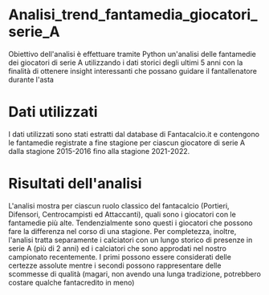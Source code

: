 # Analisi_trend_fantamedia_giocatori_serie_A
Obiettivo dell'analisi è effettuare tramite Python un'analisi delle fantamedie dei giocatori di serie A utilizzando i dati storici degli ultimi 5 anni con la finalità di ottenere insight interessanti che possano guidare il fantallenatore durante l'asta

# Dati utilizzati
I dati utilizzati sono stati estratti dal database di Fantacalcio.it e contengono le fantamedie registrate a fine stagione per ciascun giocatore di serie A dalla stagione 2015-2016 fino alla stagione 2021-2022.

# Risultati dell'analisi
L'analisi mostra per ciascun ruolo classico del fantacalcio (Portieri, Difensori, Centrocampisti ed Attaccanti), quali sono i giocatori con le fantamedie più alte. Tendenzialmente sono questi i giocatori che possono fare la differenza nel corso di una stagione. Per completezza, inoltre, l'analisi tratta separamente i calciatori con un lungo storico di presenze in serie A (più di 2 anni) ed i calciatori che sono approdati nel nostro campionato recentemente. I primi possono essere considerati delle certezze assolute mentre i secondi possono rappresentare delle scommesse di qualità (magari, non avendo una lunga tradizione, potrebbero costare qualche fantacredito in meno)
